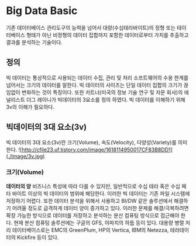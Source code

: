 Big Data Basic
==============
기존 데이터베이스 관리도구의 능력을 넘어서 대량(수십테라바이트)의 정형 또는 테이터베이스 형태가 아닌 비정형의 데이터 집합까지 포함한 데이터로부터 가치를 추출하고 결과를 분석하는 기술이다.


## 정의
빅 데이터는 통상적으로 사용되는 데이터 수집, 관리 및 처리 소프트웨어의 수용 한계를 넘어서는 크기의 데이터를 말한다. 빅 데이터의 사이즈는 단일 데이터 집합의 크기가 끊임없이 변화하는 것이 특징이다. 또한 카트너(미국의 정보 기술 연구 및 자문 회사)의 애널리스트 더그 레이니가 빅데이터의 3요소를 정의 하였다. 빅 데이터를 이해하기 위해 3v의 이해가 필요하다.


## 빅데이터의 3대 요소(3v)
빅 데이터의 3대 요소(3v)란 크기(Volume), 속도(Velocity), 다양성(Variety)를 의미한다.
![http://cfile23.uf.tistory.com/image/1618114950017CF83B8DD1](./Image/3v.jpg)


### 크기(Volume)
__데이터의 양__
비즈니스 특성에 따라 다를 수 있지만, 일반적으로 수십 테라 혹은 수십 페타 바이트 이상의 빅 데이터의 범위에 해당한다. 이러한 빅 데이터는 기존 파일 시스템에 저장하기 어렵다. 또한 데이터 분석을 위해서 사용하고 BI/DW 같은 솔루션에서 해결하기 어려울 정도로 급격하게 데이터 양이 증가하고 있다. 이러한 문제를 해결/극복하려면 확장 가능한 방식으로 데이터를 저장하고 분석하는 분산 컴퓨팅 방식으로 접근해야 한다. 현재 분산 컴퓨팅 솔루션에는 구글의 GFS, 아파치의 하둡 등이 있다. 대용량 병렬 처리 데이터베이스로는 EMC의 GreenPlum, HP의 Vertica, IBM의 Netezza, 테라데이터의 Kickfire 등이 있다.

